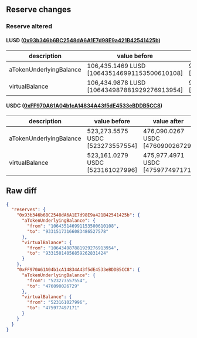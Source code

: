 ## Reserve changes

### Reserve altered

#### LUSD ([0x93b346b6BC2548dA6A1E7d98E9a421B42541425b](https://arbiscan.io/address/0x93b346b6BC2548dA6A1E7d98E9a421B42541425b))

| description | value before | value after |
| --- | --- | --- |
| aTokenUnderlyingBalance | 106,435.1469 LUSD [106435146991153500610108] | 93,315.1731 LUSD [93315173166083486527578] |
| virtualBalance | 106,434.9878 LUSD [106434987881929276913954] | 93,315.0140 LUSD [93315014056859262831424] |


#### USDC ([0xFF970A61A04b1cA14834A43f5dE4533eBDDB5CC8](https://arbiscan.io/address/0xFF970A61A04b1cA14834A43f5dE4533eBDDB5CC8))

| description | value before | value after |
| --- | --- | --- |
| aTokenUnderlyingBalance | 523,273.5575 USDC [523273557554] | 476,090.0267 USDC [476090026729] |
| virtualBalance | 523,161.0279 USDC [523161027996] | 475,977.4971 USDC [475977497171] |


## Raw diff

```json
{
  "reserves": {
    "0x93b346b6BC2548dA6A1E7d98E9a421B42541425b": {
      "aTokenUnderlyingBalance": {
        "from": "106435146991153500610108",
        "to": "93315173166083486527578"
      },
      "virtualBalance": {
        "from": "106434987881929276913954",
        "to": "93315014056859262831424"
      }
    },
    "0xFF970A61A04b1cA14834A43f5dE4533eBDDB5CC8": {
      "aTokenUnderlyingBalance": {
        "from": "523273557554",
        "to": "476090026729"
      },
      "virtualBalance": {
        "from": "523161027996",
        "to": "475977497171"
      }
    }
  }
}
```